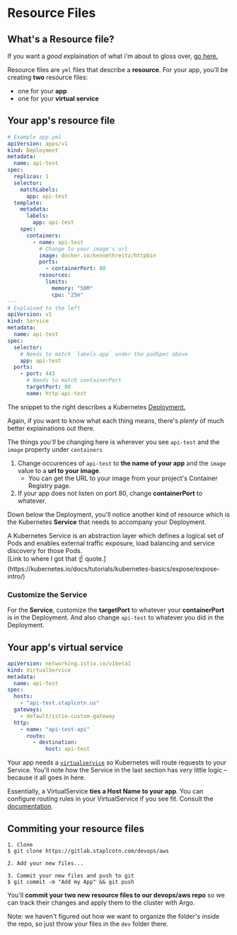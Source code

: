 # Resource Files

## What's a Resource file?

If you want a _good_ explaination of what i'm about to gloss over, [go here.](https://kubectl.docs.kubernetes.io/pages/kubectl_book/resources_and_controllers.html)

Resource files are `yml` files that describe a **resource**. For your app, you'll be creating **two** resource files:

- one for your **app**
- one for your **virtual service**

## Your app's resource file

```yaml
# Example app.yml
apiVersion: apps/v1
kind: Deployment
metadata:
  name: api-test
spec:
  replicas: 1
  selector:
    matchLabels:
      app: api-test
  template:
    metadata:
      labels:
        app: api-test
    spec:
      containers:
        - name: api-test
          # Change to your image's url
          image: docker.io/kennethreitz/httpbin
          ports:
            - containerPort: 80
          resources:
            limits:
              memory: "50M"
              cpu: "25m"
---
# Explained to the left
apiVersion: v1
kind: Service
metadata:
  name: api-test
spec:
  selector:
    # Needs to match `labels.app` under the podSpec above
    app: api-test
  ports:
    - port: 443
      # Needs to match containerPort
      targetPort: 80
      name: http-api-test
```

The snippet to the right describes a Kubernetes [Deployment.](https://kubernetes.io/docs/concepts/workloads/controllers/deployment/)

Again, if you want to know what each thing means, there's _plenty_ of much better explainations out there.

The things _you'll_ be changing here is wherever you see `api-test` and the `image` property under `containers`

1. Change occurences of `api-test` to **the name of your app** and the `image` value to a **url to your image**.
   - You can get the URL to your image from your project's Container Registry page.
2. If your app does not listen on port 80, change **containerPort** to whatever.

Down below the Deployment, you'll notice another kind of resource which is the Kubernetes **Service** that needs to accompany your Deployment.

<aside class="notice">
A Kubernetes Service is an abstraction layer which defines a logical set of
Pods and enables external traffic exposure,
load balancing and service discovery for those Pods.
</aside>
[Link to where I got that ☝️ quote.](https://kubernetes.io/docs/tutorials/kubernetes-basics/expose/expose-intro/)

### Customize the Service

For the **Service**, customize the **targetPort** to whatever your **containerPort** is in the Deployment. And also change `api-test` to whatever you did in the Deployment.

## Your app's virtual service

```yaml
apiVersion: networking.istio.io/v1beta1
kind: VirtualService
metadata:
  name: api-test
spec:
  hosts:
    - "api-test.staplcotn.us"
  gateways:
    - default/istio-custom-gateway
  http:
    - name: "api-test-api"
      route:
        - destination:
            host: api-test
```

Your app needs a [`virtualservice`](https://istio.io/latest/docs/reference/config/networking/virtual-service/) so Kubernetes will route requests to your Service. You'll note how the Service in the last section has _very_ little logic – because it all goes in here.

Essentially, a VirtualService **ties a Host Name to your app**.
You can configure routing rules in your VirtualService if you see fit. Consult the [documentation](https://istio.io/latest/docs/reference/config/networking/virtual-service/).

## Commiting your resource files

```shell
1. Clone
$ git clone https://gitlab.staplcotn.com/devops/aws

2. Add your new files...

3. Commit your new files and push to git
$ git commit -m "Add my App" && git push

```

You'll **commit your two new resource files to our devops/aws repo** so we can track their changes and apply them to the cluster with Argo.

Note: we haven't figured out how we want to organize the folder's inside the repo, so just throw your files in the `dev` folder there.
